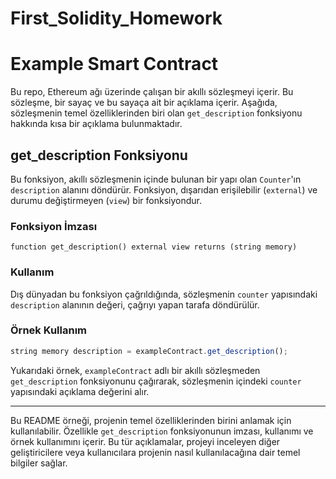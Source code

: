# First_Solidity_Homework

# Example Smart Contract

Bu repo, Ethereum ağı üzerinde çalışan bir akıllı sözleşmeyi içerir. Bu sözleşme, bir sayaç ve bu sayaça ait bir açıklama içerir. Aşağıda, sözleşmenin temel özelliklerinden biri olan `get_description` fonksiyonu hakkında kısa bir açıklama bulunmaktadır.

## get_description Fonksiyonu

Bu fonksiyon, akıllı sözleşmenin içinde bulunan bir yapı olan `Counter`'ın `description` alanını döndürür. Fonksiyon, dışarıdan erişilebilir (`external`) ve durumu değiştirmeyen (`view`) bir fonksiyondur.

### Fonksiyon İmzası

```solidity
function get_description() external view returns (string memory)
```

### Kullanım

Dış dünyadan bu fonksiyon çağrıldığında, sözleşmenin `counter` yapısındaki `description` alanının değeri, çağrıyı yapan tarafa döndürülür.

### Örnek Kullanım

```javascript
string memory description = exampleContract.get_description();
```

Yukarıdaki örnek, `exampleContract` adlı bir akıllı sözleşmeden `get_description` fonksiyonunu çağırarak, sözleşmenin içindeki `counter` yapısındaki açıklama değerini alır.

---

Bu README örneği, projenin temel özelliklerinden birini anlamak için kullanılabilir. Özellikle `get_description` fonksiyonunun imzası, kullanımı ve örnek kullanımını içerir. Bu tür açıklamalar, projeyi inceleyen diğer geliştiricilere veya kullanıcılara projenin nasıl kullanılacağına dair temel bilgiler sağlar.
